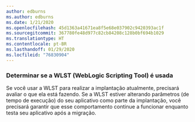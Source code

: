 ```yaml
---
author: edburns
ms.author: edburns
ms.date: 1/21/2020
ms.openlocfilehash: 45d1363a41671ea8f5e68e037902c9420393ac1f
ms.sourcegitcommit: 367780fe48d977c82cb84208c128b0bf694b1029
ms.translationtype: HT
ms.contentlocale: pt-BR
ms.lasthandoff: 01/29/2020
ms.locfileid: "76830904"
---
```

### <a name="determine-whether-weblogic-scripting-tool-wlst-is-used"></a>Determinar se a WLST (WebLogic Scripting Tool) é usada

Se você usar a WLST para realizar a implantação atualmente, precisará avaliar o que ela está fazendo. Se a WLST estiver alterando parâmetros (de tempo de execução) do seu aplicativo como parte da implantação, você precisará garantir que esse comportamento continue a funcionar enquanto testa seu aplicativo após a migração.
